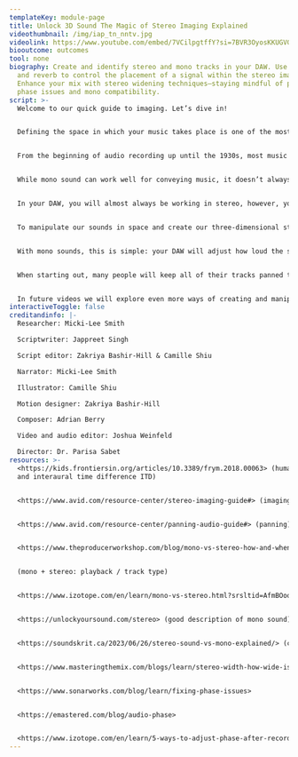 ```yaml
---
templateKey: module-page
title: Unlock 3D Sound The Magic of Stereo Imaging Explained
videothumbnail: /img/iap_tn_nntv.jpg
videolink: https://www.youtube.com/embed/7VCilpgtffY?si=7BVR3OyosKKUGVGB
biooutcome: outcomes
tool: none
biography: Create and identify stereo and mono tracks in your DAW. Use panning
  and reverb to control the placement of a signal within the stereo image.
  Enhance your mix with stereo widening techniques–staying mindful of potential
  phase issues and mono compatibility.
script: >-
  Welcome to our quick guide to imaging. Let’s dive in!


  Defining the space in which your music takes place is one of the most creative and important parts of the recording and mixing process and has a massive impact on the final vision of your work. In the past we’ve discussed doing this with the use of effects such as reverb and delay. But there’s an even simpler and more fundamental way that we can add space to our compositions: imaging.


  From the beginning of audio recording up until the 1930s, most music was recorded very simply: A transducer (or microphone) was placed in front of musicians who then played or sang into it. This is what we refer to as mono sound, where one audio source drives the output of our sound. 


  While mono sound can work well for conveying music, it doesn’t always do the greatest job of conveying a sense of space; after all, we humans have two discrete ears! It’s because of this that stereo was developed. At its simplest, stereo audio is just audio that’s recorded with two microphones. In contrast to a mono recording, a stereo recording utilizes two channels, one for the left and one for the right, creating the illusion of a three-dimensional soundscape or image. 


  In your DAW, you will almost always be working in stereo, however, you can still use mono sound sources in your stereo projects. To do this, your DAW places the mono sound in both the left and right channels, creating what we call the “phantom centre”. Even though there may not be a centre speaker or centre earphone, our brains interpret us hearing the same sound in both ears as a sound that’s in front of it. 


  To manipulate our sounds in space and create our three-dimensional stereo image, we use a technique called panning. This is done using the panner in your DAW. Moving the panner from left to right will position our sound in stereo space.


  With mono sounds, this is simple: your DAW will adjust how loud the sound is in each speaker to create the illusion that the sound source is moving to the left \[pause] or to the right \[pause]. In most DAWs (with the exception of Pro Tools), the same is true for stereo tracks, where the relative volume of the left and right channels will be balanced to create the impression that your sound source is positioned towards the left or the right.


  When starting out, many people will keep all of their tracks panned towards the centre, because it can feel odd to hear sounds located very far off to the right or left of the stereo image when listening to your mix in headphones. If possible, it’s always a good idea to listen to other music that you enjoy to get a sense for how others creatively use panning, and to play your mix on speakers, as they will give you a better sense of how your music will sound when it’s played in a real-world space.


  In future videos we will explore even more ways of creating and manipulating the stereo field to enhance the space of your compositions. Thanks for watching and happy composing!
interactiveToggle: false
creditandinfo: |-
  Researcher: Micki-Lee Smith 

  Scriptwriter: Jappreet Singh 

  Script editor: Zakriya Bashir-Hill & Camille Shiu 

  Narrator: Micki-Lee Smith 

  Illustrator: Camille Shiu 

  Motion designer: Zakriya Bashir-Hill 

  Composer: Adrian Berry 

  Video and audio editor: Joshua Weinfeld 

  Director: Dr. Parisa Sabet
resources: >-
  <https://kids.frontiersin.org/articles/10.3389/frym.2018.00063> (human hearing
  and interaural time difference ITD)


  <https://www.avid.com/resource-center/stereo-imaging-guide#> (imaging, panning, Haas)


  <https://www.avid.com/resource-center/panning-audio-guide#> (panning)


  <https://www.theproducerworkshop.com/blog/mono-vs-stereo-how-and-when-to-use-each-track-type>


  (mono + stereo: playback / track type)


  <https://www.izotope.com/en/learn/mono-vs-stereo.html?srsltid=AfmBOoorIo9uMIQaQa5-CUUYHp7x5kxrewKsanLNJGtYFPWVdWboaNNP> (mono + stereo listening examples)


  <https://unlockyoursound.com/stereo> (good description of mono sound)


  <https://soundskrit.ca/2023/06/26/stereo-sound-vs-mono-explained/> (car example)


  <https://www.masteringthemix.com/blogs/learn/stereo-width-how-wide-is-too-wide>


  <https://www.sonarworks.com/blog/learn/fixing-phase-issues>


  <https://emastered.com/blog/audio-phase>


  <https://www.izotope.com/en/learn/5-ways-to-adjust-phase-after-recording.html>
---
```

